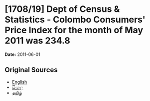 # [1708/19] Dept of Census & Statistics - Colombo Consumers' Price Index for the month of May 2011 was 234.8

**Date:** 2011-06-01

## Original Sources

- [English](https://documents.gov.lk/view/extra-gazettes/2011/6/1708-19_E.pdf)
- [සිංහල](https://documents.gov.lk/view/extra-gazettes/2011/6/1708-19_S.pdf)
- [தமிழ்](https://documents.gov.lk/view/extra-gazettes/2011/6/1708-19_T.pdf)
